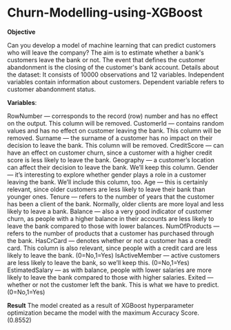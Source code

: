 # Churn-Modelling-using-XGBoost
<b>Objective</b>

Can you develop a model of machine learning that can predict customers who will leave the company?
The aim is to estimate whether a bank's customers leave the bank or not. The event that defines the customer abandonment is the closing of the customer's bank account.
Details about the dataset:
It consists of 10000 observations and 12 variables. Independent variables contain information about customers. Dependent variable refers to customer abandonment status.


<b>Variables</b>:

RowNumber — corresponds to the record (row) number and has no effect on the output. This column will be removed.
CustomerId — contains random values and has no effect on customer leaving the bank. This column will be removed.
Surname — the surname of a customer has no impact on their decision to leave the bank. This column will be removed.
CreditScore — can have an effect on customer churn, since a customer with a higher credit score is less likely to leave the bank.
Geography — a customer’s location can affect their decision to leave the bank. We’ll keep this column.
Gender — it’s interesting to explore whether gender plays a role in a customer leaving the bank. We’ll include this column, too.
Age — this is certainly relevant, since older customers are less likely to leave their bank than younger ones.
Tenure — refers to the number of years that the customer has been a client of the bank. Normally, older clients are more loyal and less likely to leave a bank.
Balance — also a very good indicator of customer churn, as people with a higher balance in their accounts are less likely to leave the bank compared to those with lower balances.
NumOfProducts — refers to the number of products that a customer has purchased through the bank.
HasCrCard — denotes whether or not a customer has a credit card. This column is also relevant, since people with a credit card are less likely to leave the bank. (0=No,1=Yes)
IsActiveMember — active customers are less likely to leave the bank, so we’ll keep this. (0=No,1=Yes)
EstimatedSalary — as with balance, people with lower salaries are more likely to leave the bank compared to those with higher salaries.
Exited — whether or not the customer left the bank. This is what we have to predict. (0=No,1=Yes)

<b>Result</b>
The model created as a result of XGBoost hyperparameter optimization became the model with the maximum Accuracy Score. (0.8552)
